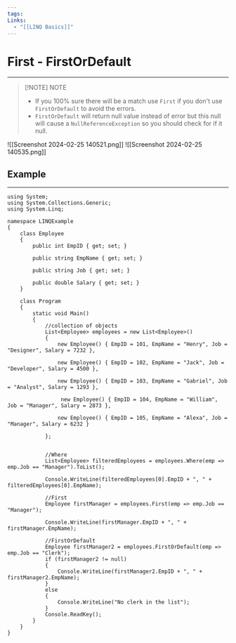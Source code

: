 ```yaml
---
tags: 
Links:
  - "[[LINQ Basics]]"
---
```


# First - FirstOrDefault
---
> [!NOTE] NOTE
> - If you 100% sure there will be a match use `First`  if you don't use `FirstOrDefault` to avoid the errors.
> - `FirstOrDefault` will return null value instead of error but this null will cause a `NullReferenceException` so you should check for if it null.

![[Screenshot 2024-02-25 140521.png]]
 ![[Screenshot 2024-02-25 140535.png]]

## Example
---

```CSharp
using System;
using System.Collections.Generic;
using System.Linq;

namespace LINQExample
{
	class Employee
	{
		public int EmpID { get; set; }

		public string EmpName { get; set; }

		public string Job { get; set; }

		public double Salary { get; set; }
	}

	class Program
	{
		static void Main()
		{
			//collection of objects
			List<Employee> employees = new List<Employee>()
			{
				new Employee() { EmpID = 101, EmpName = "Henry", Job = "Designer", Salary = 7232 },

				new Employee() { EmpID = 102, EmpName = "Jack", Job = "Developer", Salary = 4500 },

				new Employee() { EmpID = 103, EmpName = "Gabriel", Job = "Analyst", Salary = 1293 },

				 new Employee() { EmpID = 104, EmpName = "William", Job = "Manager", Salary = 2873 },

				new Employee() { EmpID = 105, EmpName = "Alexa", Job = "Manager", Salary = 6232 }

			};

  
			//Where
			List<Employee> filteredEmployees = employees.Where(emp => emp.Job == "Manager").ToList();
			  
			Console.WriteLine(filteredEmployees[0].EmpID + ", " + filteredEmployees[0].EmpName);
			
			//First
            Employee firstManager = employees.First(emp => emp.Job == "Manager");
			
			Console.WriteLine(firstManager.EmpID + ", " + firstManager.EmpName);
			
			//FirstOrDefault
			Employee firstManager2 = employees.FirstOrDefault(emp => emp.Job == "Clerk");
			if (firstManager2 != null)
			{
				Console.WriteLine(firstManager2.EmpID + ", " + firstManager2.EmpName);
			}
			else
			{
				Console.WriteLine("No clerk in the list");
			}
			Console.ReadKey();
		}
	}
}
```






